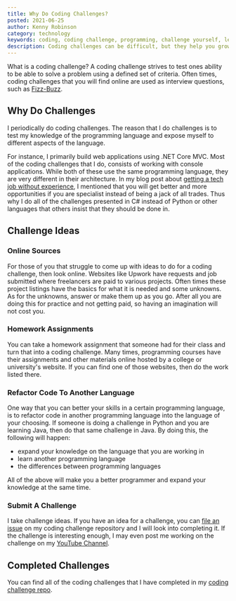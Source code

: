 ```yaml
---
title: Why Do Coding Challenges?
posted: 2021-06-25
author: Kenny Robinson
category: technology
keywords: coding, coding challenge, programming, challenge yourself, learn to code
description: Coding challenges can be difficult, but they help you grow and improve your skills.
---
```


What is a coding challenge? A coding challenge strives to test ones ability to be able to solve a
problem using a defined set of criteria. Often times, coding challenges that you will find online are
used as interview questions, such as
<a href="https://github.com/almostengr/coding-challenge/tree/main/fizzbuzz" target="_blank">Fizz-Buzz</a>.

## Why Do Challenges

I periodically do coding challenges. The reason that I do challenges is to test my knowledge of the
programming language and expose myself to different aspects of the language.

For instance, I primarily build web applications using .NET Core MVC.
Most of the coding challenges that I do, consists of working with console applications. While both
of these use the same programming language, they are very different in their architecture. In my blog
post about [getting a tech job without experience](/technology/2021.05.06-tech-job-with-no-experience),
I mentioned that you will get better and more opportunities if you are specialist instead of being a
jack of all trades. Thus why I do all of the challenges presented in C# instead of Python or
other languages that others insist that they should be done in.

## Challenge Ideas

### Online Sources

For those of you that struggle to come up with ideas to do for a coding challenge, then look online. Websites 
like Upwork have requests and job submitted where freelancers are paid to various projects. Often times 
these project listings have the basics for what it is needed and some unknowns. As for the unknowns, answer
or make them up as you go. After all you are doing this for practice and not getting paid, so having an 
imagination will not cost you.

### Homework Assignments

You can take a homework assignment that someone had for their class and turn that into a coding
challenge. Many times, programming courses have their assignments and other materials online hosted by a 
college or university's website. If you can find one of those websites, then do the work listed there.

### Refactor Code To Another Language

One way that you can better your skills in a certain programming language, is to refactor code in another 
programming language into the language of your choosing. 
If someone is doing a challenge in Python and you are learning Java, then do that same challenge in Java.
By doing this, the following will happen: 

* expand your knowledge on the language that you are working in
* learn another programming language 
* the differences between programming languages

All of the above will make you a better programmer and expand your knowledge at the same time.

### Submit A Challenge

I take challenge ideas. If you have an idea for a challenge, you can
<a href="https://github.com/almostengr/coding-challenge/issues" target="_blank">file an issue</a>
on my coding challenge repository and I will look into completing it. If the challenge is
interesting enough, I may even post me working on the challenge on my
<a href="https://www.youtube.com/c/RobinsonHandyandTechnologyServices?sub_confirmation=1" target="_blank">YouTube Channel</a>.

## Completed Challenges

You can find all of the coding challenges that I have completed in my
<a href="https://github.com/almostengr/coding-challenge" target="_blank">coding challenge repo</a>.
